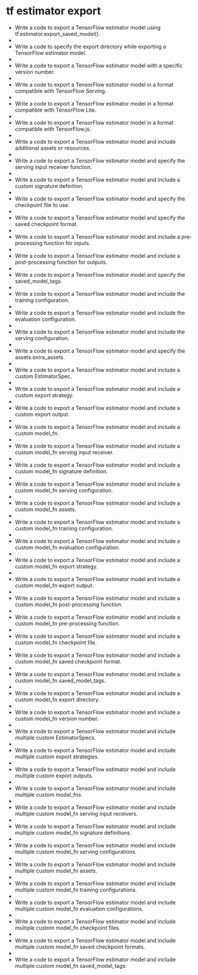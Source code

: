 # tf estimator export

- Write a code to export a TensorFlow estimator model using tf.estimator.export_saved_model().
- 
- Write a code to specify the export directory while exporting a TensorFlow estimator model.
- 
- Write a code to export a TensorFlow estimator model with a specific version number.
- 
- Write a code to export a TensorFlow estimator model in a format compatible with TensorFlow Serving.
- 
- Write a code to export a TensorFlow estimator model in a format compatible with TensorFlow Lite.
- 
- Write a code to export a TensorFlow estimator model in a format compatible with TensorFlow.js.
- 
- Write a code to export a TensorFlow estimator model and include additional assets or resources.
- 
- Write a code to export a TensorFlow estimator model and specify the serving input receiver function.
- 
- Write a code to export a TensorFlow estimator model and include a custom signature definition.
- 
- Write a code to export a TensorFlow estimator model and specify the checkpoint file to use.
- 
- Write a code to export a TensorFlow estimator model and specify the saved checkpoint format.
- 
- Write a code to export a TensorFlow estimator model and include a pre-processing function for inputs.
- 
- Write a code to export a TensorFlow estimator model and include a post-processing function for outputs.
- 
- Write a code to export a TensorFlow estimator model and specify the saved_model_tags.
- 
- Write a code to export a TensorFlow estimator model and include the training configuration.
- 
- Write a code to export a TensorFlow estimator model and include the evaluation configuration.
- 
- Write a code to export a TensorFlow estimator model and include the serving configuration.
- 
- Write a code to export a TensorFlow estimator model and specify the assets.extra_assets.
- 
- Write a code to export a TensorFlow estimator model and include a custom EstimatorSpec.
- 
- Write a code to export a TensorFlow estimator model and include a custom export strategy.
- 
- Write a code to export a TensorFlow estimator model and include a custom export output.
- 
- Write a code to export a TensorFlow estimator model and include a custom model_fn.
- 
- Write a code to export a TensorFlow estimator model and include a custom model_fn serving input receiver.
- 
- Write a code to export a TensorFlow estimator model and include a custom model_fn signature definition.
- 
- Write a code to export a TensorFlow estimator model and include a custom model_fn serving configuration.
- 
- Write a code to export a TensorFlow estimator model and include a custom model_fn assets.
- 
- Write a code to export a TensorFlow estimator model and include a custom model_fn training configuration.
- 
- Write a code to export a TensorFlow estimator model and include a custom model_fn evaluation configuration.
- 
- Write a code to export a TensorFlow estimator model and include a custom model_fn export strategy.
- 
- Write a code to export a TensorFlow estimator model and include a custom model_fn export output.
- 
- Write a code to export a TensorFlow estimator model and include a custom model_fn post-processing function.
- 
- Write a code to export a TensorFlow estimator model and include a custom model_fn pre-processing function.
- 
- Write a code to export a TensorFlow estimator model and include a custom model_fn checkpoint file.
- 
- Write a code to export a TensorFlow estimator model and include a custom model_fn saved checkpoint format.
- 
- Write a code to export a TensorFlow estimator model and include a custom model_fn saved_model_tags.
- 
- Write a code to export a TensorFlow estimator model and include a custom model_fn export directory.
- 
- Write a code to export a TensorFlow estimator model and include a custom model_fn version number.
- 
- Write a code to export a TensorFlow estimator model and include multiple custom EstimatorSpecs.
- 
- Write a code to export a TensorFlow estimator model and include multiple custom export strategies.
- 
- Write a code to export a TensorFlow estimator model and include multiple custom export outputs.
- 
- Write a code to export a TensorFlow estimator model and include multiple custom model_fns.
- 
- Write a code to export a TensorFlow estimator model and include multiple custom model_fn serving input receivers.
- 
- Write a code to export a TensorFlow estimator model and include multiple custom model_fn signature definitions.
- 
- Write a code to export a TensorFlow estimator model and include multiple custom model_fn serving configurations.
- 
- Write a code to export a TensorFlow estimator model and include multiple custom model_fn assets.
- 
- Write a code to export a TensorFlow estimator model and include multiple custom model_fn training configurations.
- 
- Write a code to export a TensorFlow estimator model and include multiple custom model_fn evaluation configurations.
- 
- Write a code to export a TensorFlow estimator model and include multiple custom model_fn checkpoint files.
- 
- Write a code to export a TensorFlow estimator model and include multiple custom model_fn saved checkpoint formats.
- 
- Write a code to export a TensorFlow estimator model and include multiple custom model_fn saved_model_tags.